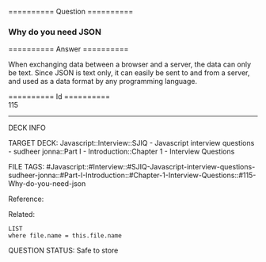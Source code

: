 ========== Question ==========  

### Why do you need JSON  

========== Answer ==========  

When exchanging data between a browser and a server, the data can only be text.
Since JSON is text only, it can easily be sent to and from a server, and used as
a data format by any programming language.

========== Id ==========  
115

---

DECK INFO

TARGET DECK: Javascript::Interview::SJIQ - Javascript interview questions - sudheer jonna::Part I - Introduction::Chapter 1 - Interview Questions

FILE TAGS: #Javascript::#Interview::#SJIQ-Javascript-interview-questions-sudheer-jonna::#Part-I-Introduction::#Chapter-1-Interview-Questions::#115-Why-do-you-need-json

Reference:

Related:

```dataview
LIST
where file.name = this.file.name
```

QUESTION STATUS: Safe to store
